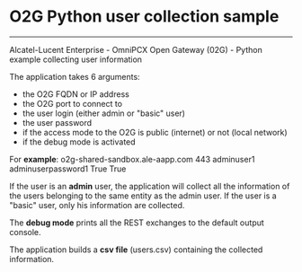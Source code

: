 # O2G Python user collection sample #


----------


Alcatel-Lucent Enterprise - OmniPCX Open Gateway (02G) - Python example collecting user information


The application takes 6 arguments:

- 	the O2G FQDN or IP address
- 	the O2G port to connect to
- 	the user login (either admin or "basic" user)
- 	the user password
- 	if the access mode to the O2G is public (internet) or not (local network)
- 	if the debug mode is activated
	
For **example**: o2g-shared-sandbox.ale-aapp.com 443 adminuser1 adminuserpassword1 True True
	

If the user is an **admin** user, the application will collect all the information of the users belonging to the same entity as the admin user.
If the user is a "basic" user, only his information are collected.


The **debug mode** prints all the REST exchanges to the default output console.


The application builds a **csv file** (users.csv) containing the collected information.